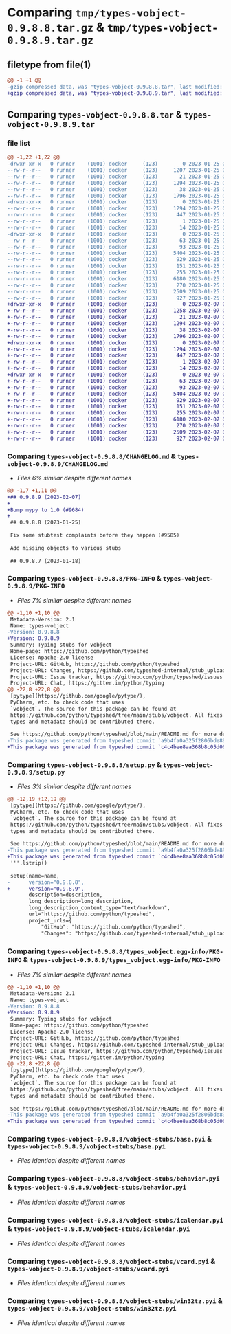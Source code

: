 # Comparing `tmp/types-vobject-0.9.8.8.tar.gz` & `tmp/types-vobject-0.9.8.9.tar.gz`

## filetype from file(1)

```diff
@@ -1 +1 @@
-gzip compressed data, was "types-vobject-0.9.8.8.tar", last modified: Wed Jan 25 01:18:32 2023, max compression
+gzip compressed data, was "types-vobject-0.9.8.9.tar", last modified: Tue Feb  7 01:21:41 2023, max compression
```

## Comparing `types-vobject-0.9.8.8.tar` & `types-vobject-0.9.8.9.tar`

### file list

```diff
@@ -1,22 +1,22 @@
-drwxr-xr-x   0 runner    (1001) docker     (123)        0 2023-01-25 01:18:32.342470 types-vobject-0.9.8.8/
--rw-r--r--   0 runner    (1001) docker     (123)     1207 2023-01-25 01:18:31.000000 types-vobject-0.9.8.8/CHANGELOG.md
--rw-r--r--   0 runner    (1001) docker     (123)       21 2023-01-25 01:18:31.000000 types-vobject-0.9.8.8/MANIFEST.in
--rw-r--r--   0 runner    (1001) docker     (123)     1294 2023-01-25 01:18:32.342470 types-vobject-0.9.8.8/PKG-INFO
--rw-r--r--   0 runner    (1001) docker     (123)       38 2023-01-25 01:18:32.342470 types-vobject-0.9.8.8/setup.cfg
--rw-r--r--   0 runner    (1001) docker     (123)     1796 2023-01-25 01:18:31.000000 types-vobject-0.9.8.8/setup.py
-drwxr-xr-x   0 runner    (1001) docker     (123)        0 2023-01-25 01:18:32.342470 types-vobject-0.9.8.8/types_vobject.egg-info/
--rw-r--r--   0 runner    (1001) docker     (123)     1294 2023-01-25 01:18:32.000000 types-vobject-0.9.8.8/types_vobject.egg-info/PKG-INFO
--rw-r--r--   0 runner    (1001) docker     (123)      447 2023-01-25 01:18:32.000000 types-vobject-0.9.8.8/types_vobject.egg-info/SOURCES.txt
--rw-r--r--   0 runner    (1001) docker     (123)        1 2023-01-25 01:18:32.000000 types-vobject-0.9.8.8/types_vobject.egg-info/dependency_links.txt
--rw-r--r--   0 runner    (1001) docker     (123)       14 2023-01-25 01:18:32.000000 types-vobject-0.9.8.8/types_vobject.egg-info/top_level.txt
-drwxr-xr-x   0 runner    (1001) docker     (123)        0 2023-01-25 01:18:32.342470 types-vobject-0.9.8.8/vobject-stubs/
--rw-r--r--   0 runner    (1001) docker     (123)       63 2023-01-25 01:18:31.000000 types-vobject-0.9.8.8/vobject-stubs/METADATA.toml
--rw-r--r--   0 runner    (1001) docker     (123)       93 2023-01-25 01:18:09.000000 types-vobject-0.9.8.8/vobject-stubs/__init__.pyi
--rw-r--r--   0 runner    (1001) docker     (123)     5404 2023-01-25 01:18:09.000000 types-vobject-0.9.8.8/vobject-stubs/base.pyi
--rw-r--r--   0 runner    (1001) docker     (123)      929 2023-01-25 01:18:09.000000 types-vobject-0.9.8.8/vobject-stubs/behavior.pyi
--rw-r--r--   0 runner    (1001) docker     (123)      151 2023-01-25 01:18:09.000000 types-vobject-0.9.8.8/vobject-stubs/change_tz.pyi
--rw-r--r--   0 runner    (1001) docker     (123)      255 2023-01-25 01:18:09.000000 types-vobject-0.9.8.8/vobject-stubs/hcalendar.pyi
--rw-r--r--   0 runner    (1001) docker     (123)     6180 2023-01-25 01:18:09.000000 types-vobject-0.9.8.8/vobject-stubs/icalendar.pyi
--rw-r--r--   0 runner    (1001) docker     (123)      270 2023-01-25 01:18:09.000000 types-vobject-0.9.8.8/vobject-stubs/ics_diff.pyi
--rw-r--r--   0 runner    (1001) docker     (123)     2509 2023-01-25 01:18:09.000000 types-vobject-0.9.8.8/vobject-stubs/vcard.pyi
--rw-r--r--   0 runner    (1001) docker     (123)      927 2023-01-25 01:18:09.000000 types-vobject-0.9.8.8/vobject-stubs/win32tz.pyi
+drwxr-xr-x   0 runner    (1001) docker     (123)        0 2023-02-07 01:21:41.148553 types-vobject-0.9.8.9/
+-rw-r--r--   0 runner    (1001) docker     (123)     1258 2023-02-07 01:21:40.000000 types-vobject-0.9.8.9/CHANGELOG.md
+-rw-r--r--   0 runner    (1001) docker     (123)       21 2023-02-07 01:21:40.000000 types-vobject-0.9.8.9/MANIFEST.in
+-rw-r--r--   0 runner    (1001) docker     (123)     1294 2023-02-07 01:21:41.148553 types-vobject-0.9.8.9/PKG-INFO
+-rw-r--r--   0 runner    (1001) docker     (123)       38 2023-02-07 01:21:41.148553 types-vobject-0.9.8.9/setup.cfg
+-rw-r--r--   0 runner    (1001) docker     (123)     1796 2023-02-07 01:21:40.000000 types-vobject-0.9.8.9/setup.py
+drwxr-xr-x   0 runner    (1001) docker     (123)        0 2023-02-07 01:21:41.148553 types-vobject-0.9.8.9/types_vobject.egg-info/
+-rw-r--r--   0 runner    (1001) docker     (123)     1294 2023-02-07 01:21:41.000000 types-vobject-0.9.8.9/types_vobject.egg-info/PKG-INFO
+-rw-r--r--   0 runner    (1001) docker     (123)      447 2023-02-07 01:21:41.000000 types-vobject-0.9.8.9/types_vobject.egg-info/SOURCES.txt
+-rw-r--r--   0 runner    (1001) docker     (123)        1 2023-02-07 01:21:41.000000 types-vobject-0.9.8.9/types_vobject.egg-info/dependency_links.txt
+-rw-r--r--   0 runner    (1001) docker     (123)       14 2023-02-07 01:21:41.000000 types-vobject-0.9.8.9/types_vobject.egg-info/top_level.txt
+drwxr-xr-x   0 runner    (1001) docker     (123)        0 2023-02-07 01:21:41.148553 types-vobject-0.9.8.9/vobject-stubs/
+-rw-r--r--   0 runner    (1001) docker     (123)       63 2023-02-07 01:21:40.000000 types-vobject-0.9.8.9/vobject-stubs/METADATA.toml
+-rw-r--r--   0 runner    (1001) docker     (123)       93 2023-02-07 01:20:33.000000 types-vobject-0.9.8.9/vobject-stubs/__init__.pyi
+-rw-r--r--   0 runner    (1001) docker     (123)     5404 2023-02-07 01:20:33.000000 types-vobject-0.9.8.9/vobject-stubs/base.pyi
+-rw-r--r--   0 runner    (1001) docker     (123)      929 2023-02-07 01:20:33.000000 types-vobject-0.9.8.9/vobject-stubs/behavior.pyi
+-rw-r--r--   0 runner    (1001) docker     (123)      151 2023-02-07 01:20:33.000000 types-vobject-0.9.8.9/vobject-stubs/change_tz.pyi
+-rw-r--r--   0 runner    (1001) docker     (123)      255 2023-02-07 01:20:33.000000 types-vobject-0.9.8.9/vobject-stubs/hcalendar.pyi
+-rw-r--r--   0 runner    (1001) docker     (123)     6180 2023-02-07 01:20:33.000000 types-vobject-0.9.8.9/vobject-stubs/icalendar.pyi
+-rw-r--r--   0 runner    (1001) docker     (123)      270 2023-02-07 01:20:33.000000 types-vobject-0.9.8.9/vobject-stubs/ics_diff.pyi
+-rw-r--r--   0 runner    (1001) docker     (123)     2509 2023-02-07 01:20:33.000000 types-vobject-0.9.8.9/vobject-stubs/vcard.pyi
+-rw-r--r--   0 runner    (1001) docker     (123)      927 2023-02-07 01:20:33.000000 types-vobject-0.9.8.9/vobject-stubs/win32tz.pyi
```

### Comparing `types-vobject-0.9.8.8/CHANGELOG.md` & `types-vobject-0.9.8.9/CHANGELOG.md`

 * *Files 6% similar despite different names*

```diff
@@ -1,7 +1,11 @@
+## 0.9.8.9 (2023-02-07)
+
+Bump mypy to 1.0 (#9684)
+
 ## 0.9.8.8 (2023-01-25)
 
 Fix some stubtest complaints before they happen (#9585)
 
 Add missing objects to various stubs
 
 ## 0.9.8.7 (2023-01-18)
```

### Comparing `types-vobject-0.9.8.8/PKG-INFO` & `types-vobject-0.9.8.9/PKG-INFO`

 * *Files 7% similar despite different names*

```diff
@@ -1,10 +1,10 @@
 Metadata-Version: 2.1
 Name: types-vobject
-Version: 0.9.8.8
+Version: 0.9.8.9
 Summary: Typing stubs for vobject
 Home-page: https://github.com/python/typeshed
 License: Apache-2.0 license
 Project-URL: GitHub, https://github.com/python/typeshed
 Project-URL: Changes, https://github.com/typeshed-internal/stub_uploader/blob/main/data/changelogs/vobject.md
 Project-URL: Issue tracker, https://github.com/python/typeshed/issues
 Project-URL: Chat, https://gitter.im/python/typing
@@ -22,8 +22,8 @@
 [pytype](https://github.com/google/pytype/),
 PyCharm, etc. to check code that uses
 `vobject`. The source for this package can be found at
 https://github.com/python/typeshed/tree/main/stubs/vobject. All fixes for
 types and metadata should be contributed there.
 
 See https://github.com/python/typeshed/blob/main/README.md for more details.
-This package was generated from typeshed commit `a9b4fa0a325f2806bde895d2cd374d42cd06e67e`.
+This package was generated from typeshed commit `c4c4bee8aa368b8c05d06559904531596e8a7be6`.
```

### Comparing `types-vobject-0.9.8.8/setup.py` & `types-vobject-0.9.8.9/setup.py`

 * *Files 3% similar despite different names*

```diff
@@ -12,19 +12,19 @@
 [pytype](https://github.com/google/pytype/),
 PyCharm, etc. to check code that uses
 `vobject`. The source for this package can be found at
 https://github.com/python/typeshed/tree/main/stubs/vobject. All fixes for
 types and metadata should be contributed there.
 
 See https://github.com/python/typeshed/blob/main/README.md for more details.
-This package was generated from typeshed commit `a9b4fa0a325f2806bde895d2cd374d42cd06e67e`.
+This package was generated from typeshed commit `c4c4bee8aa368b8c05d06559904531596e8a7be6`.
 '''.lstrip()
 
 setup(name=name,
-      version="0.9.8.8",
+      version="0.9.8.9",
       description=description,
       long_description=long_description,
       long_description_content_type="text/markdown",
       url="https://github.com/python/typeshed",
       project_urls={
           "GitHub": "https://github.com/python/typeshed",
           "Changes": "https://github.com/typeshed-internal/stub_uploader/blob/main/data/changelogs/vobject.md",
```

### Comparing `types-vobject-0.9.8.8/types_vobject.egg-info/PKG-INFO` & `types-vobject-0.9.8.9/types_vobject.egg-info/PKG-INFO`

 * *Files 7% similar despite different names*

```diff
@@ -1,10 +1,10 @@
 Metadata-Version: 2.1
 Name: types-vobject
-Version: 0.9.8.8
+Version: 0.9.8.9
 Summary: Typing stubs for vobject
 Home-page: https://github.com/python/typeshed
 License: Apache-2.0 license
 Project-URL: GitHub, https://github.com/python/typeshed
 Project-URL: Changes, https://github.com/typeshed-internal/stub_uploader/blob/main/data/changelogs/vobject.md
 Project-URL: Issue tracker, https://github.com/python/typeshed/issues
 Project-URL: Chat, https://gitter.im/python/typing
@@ -22,8 +22,8 @@
 [pytype](https://github.com/google/pytype/),
 PyCharm, etc. to check code that uses
 `vobject`. The source for this package can be found at
 https://github.com/python/typeshed/tree/main/stubs/vobject. All fixes for
 types and metadata should be contributed there.
 
 See https://github.com/python/typeshed/blob/main/README.md for more details.
-This package was generated from typeshed commit `a9b4fa0a325f2806bde895d2cd374d42cd06e67e`.
+This package was generated from typeshed commit `c4c4bee8aa368b8c05d06559904531596e8a7be6`.
```

### Comparing `types-vobject-0.9.8.8/vobject-stubs/base.pyi` & `types-vobject-0.9.8.9/vobject-stubs/base.pyi`

 * *Files identical despite different names*

### Comparing `types-vobject-0.9.8.8/vobject-stubs/behavior.pyi` & `types-vobject-0.9.8.9/vobject-stubs/behavior.pyi`

 * *Files identical despite different names*

### Comparing `types-vobject-0.9.8.8/vobject-stubs/icalendar.pyi` & `types-vobject-0.9.8.9/vobject-stubs/icalendar.pyi`

 * *Files identical despite different names*

### Comparing `types-vobject-0.9.8.8/vobject-stubs/vcard.pyi` & `types-vobject-0.9.8.9/vobject-stubs/vcard.pyi`

 * *Files identical despite different names*

### Comparing `types-vobject-0.9.8.8/vobject-stubs/win32tz.pyi` & `types-vobject-0.9.8.9/vobject-stubs/win32tz.pyi`

 * *Files identical despite different names*

